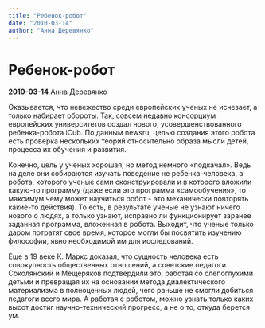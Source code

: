 ```yaml
---
title: "Ребенок-робот"
date: "2010-03-14"
author: "Анна Деревянко"
---
```


# Ребенок-робот

**2010-03-14** Анна Деревянко

Оказывается, что невежество среди европейских ученых не исчезает, а только набирает обороты. Так, совсем недавно консорциум европейских университетов создал нового, усовершенствованного ребенка-робота iCub. По данным newsru, целью создания этого робота есть проверка нескольких теорий относительно образа мысли детей, процесса их обучения и развития.

Конечно, цель у ученых хорошая, но метод немного «подкачал». Ведь на деле они собираются изучать поведение не ребенка-человека, а робота, которого ученые сами сконструировали и в которого вложили какую-то программу (даже если это программа «самообучения», то максимум чему может научиться робот - это механически повторять какие-то действия). То есть, в результате ученые не узнают ничего нового о людях, а только узнают, исправно ли функционирует заранее заданная программа, вложенная в робота. Выходит, что ученые только даром потратят свое время, которое могли бы посвятить изучению философии, явно необходимой им для исследований.

Еще в 19 веке К. Маркс доказал, что сущность человека есть совокупность общественных отношений, а советские педагоги Соколянский и Мещеряков подтвердили это, работая со слепоглухими детьми и превращая их на основании метода диалектического материализма в полноценных людей, чего раньше не смогли добиться педагоги всего мира. А работая с роботом, можно узнать только каких высот достиг научно-технический прогресс, а не о то, откуда берется ум.
